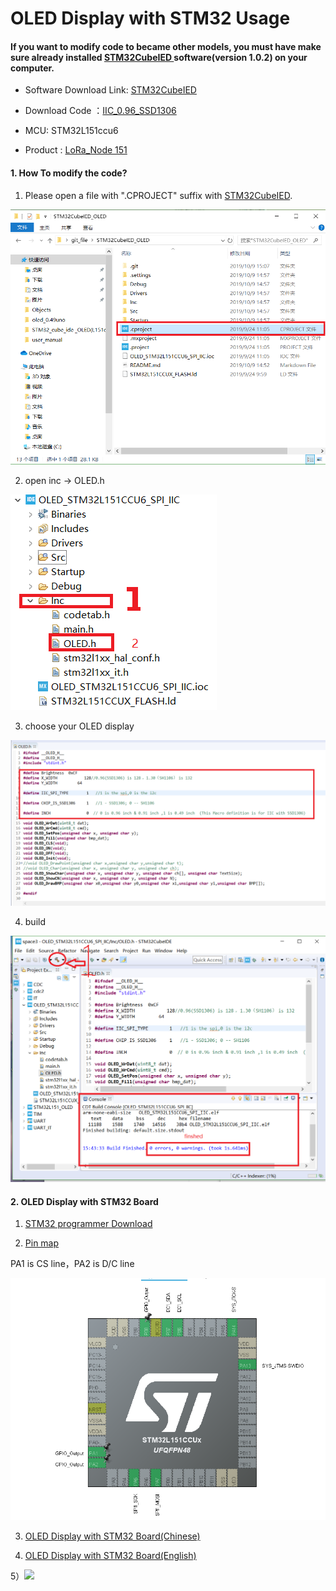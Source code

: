 # OLED Display with STM32 Usage

####  If you want to modify code to became other models, you must have make sure already installed [STM32CubeIED ](https://www.stmcu.com.cn/Index/search?search_keywords=ide)software(version 1.0.2) on your computer.

* Software Download Link: [STM32CubeIED ](https://www.stmcu.com.cn/Index/search?search_keywords=ide)

* Download Code ：[IIC_0.96_SSD1306](https://github.com/15883893721/STM32CubeIED_OLED)

* MCU: STM32L151ccu6  

* Product : [LoRa_Node 151](https://heltec.org/project/lora-node-151/)

#### 1. How To modify the code?

1) Please open a file with ".CPROJECT" suffix with [STM32CubeIED](https://www.stmcu.com.cn/Index/search?search_keywords=ide).

<img src="img/stm32_oled_picture/1.PNG">

2) open inc -> OLED.h

<img src="img/stm32_oled_picture/2.PNG">

3) choose your OLED display

<img src="img/stm32_oled_picture/3.PNG">

4) build



<img src="/img/stm32_oled_picture/4.PNG">

#### 2. OLED Display with STM32 Board

1) [STM32 programmer Download](https://www.st.com/zh/development-tools/stm32cubeprog.html)

2)  [Pin map](https://docs.heltec.cn/download/LoRa_Node_151.pdf)

PA1 is CS line，PA2 is D/C line

<img src="img/stm32_oled_picture/10.PNG">





3) [OLED Display with STM32 Board(Chinese)](https://docs.heltec.cn/#/zh_CN/user_manual/how_to_download_firmware_into_lora_node_151)

4) [OLED Display with STM32 Board(English)](https://docs.heltec.cn/#/en/user_manual/how_to_download_firmware_into_lora_node_151)



5）<img src="img/stm32_oled_picture/final2.PNG">